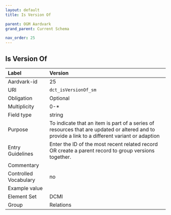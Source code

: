 ```yaml
---
layout: default
title: Is Version Of

parent: OGM Aardvark
grand_parent: Current Schema

nav_order: 25
---
```


## Is Version Of

| Label                 | Version                                                                                                                                        |
|:----------------------|:-----------------------------------------------------------------------------------------------------------------------------------------------|
| Aardvark-id           | 25                                                                                                                                             |
| URI                   | `dct_isVersionOf_sm`                                                                                                                           |
| Obligation            | Optional                                                                                                                                       |
| Multiplicity          | 0-*                                                                                                                                            |
| Field type            | string                                                                                                                                         |
| Purpose               | To indicate that an item is part of a series of resources that are updated or altered and to provide a link to a different variant or adaption |
| Entry Guidelines      | Enter the ID of the most recent related record OR create a parent record to group versions together.                                           |
| Commentary            |                                                                                                                                                |
| Controlled Vocabulary | no                                                                                                                                             |
| Example value         |                                                                                                                                                |
| Element Set           | DCMI                                                                                                                                           |
| Group                 | Relations                                                                                                                                      |

